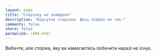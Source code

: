```yaml
---
layout: page
title: "Сторінку не знайдено"
description: "Відсутня сторінка. Щось пійшло не так."
comments: false
share: false
permalink: /404.html
---
```


Вибачте, але сторіка, яку ви намагаєтесь побачити наразі не існує.
